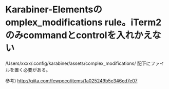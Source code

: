 # Karabiner-Elementsのomplex_modifications rule。iTerm2のみcommandとcontrolを入れかえない

/Users/xxxx/.config/karabiner/assets/complex_modifications/ 配下にファイルを置く必要がある。


参考)
http://qiita.com/fewpoco/items/1a025249b5e346ed7e07
